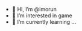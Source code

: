 - 👋 Hi, I’m @imorun
- 👀 I’m interested in game
- 🌱 I’m currently learning ...


<!---
imorun/imorun is a ✨ special ✨ repository because its `README.md` (this file) appears on your GitHub profile.
You can click the Preview link to take a look at your changes.
--->

